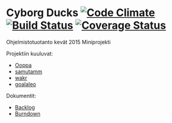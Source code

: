 # Cyborg Ducks [![Code Climate](https://codeclimate.com/github/Ooppa/ohtu-miniproj-cyborg-ducks-/badges/gpa.svg)](https://codeclimate.com/github/Ooppa/ohtu-miniproj-cyborg-ducks-) [![Build Status](https://travis-ci.org/Ooppa/ohtu-miniproj-cyborg-ducks-.svg)](https://travis-ci.org/Ooppa/ohtu-miniproj-cyborg-ducks-) [![Coverage Status](https://coveralls.io/repos/Ooppa/ohtu-miniproj-cyborg-ducks-/badge.svg?branch=master)](https://coveralls.io/r/Ooppa/ohtu-miniproj-cyborg-ducks-?branch=master)
Ohjelmistotuotanto kevät 2015 Miniprojekti

Projektiin kuuluvat:
* [Ooppa](https://github.com/Ooppa)
* [samutamm](https://github.com/samutamm)
* [wakr](https://github.com/wakr)
* [goalaleo](https://github.com/goalaleo)


Dokumentit:
* [Backlog](https://trello.com/b/tS8tf010/cyborg-ducks)
* [Burndown](https://docs.google.com/spreadsheets/d/1qPd8qaQYev4x2YJNMHeP2SSYDPlNjsK7Se7ehJQST1E/edit?usp=sharing)
